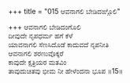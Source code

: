 +++
title = "015 ಆವನಾಗಲಿ ಬೇಡಿದಙ್ಗೊಲಿ"

+++
ಆವನಾಗಲಿ ಬೇಡಿದಂಗೊಲಿ  
ದೀವುದೇ ನೃಪಧರ್ಮ ಹಗೆ ಕೆಳೆ  
ಯಾವನಾಗಲಿ ಸೆಣಸಿದೊಡೆ ಕಾದುವದೆ ನೃಪನೀತಿ   
ಆವನಾಗಲಿ ಶರಣುವೊಕ್ಕರೆ  
ಕಾವುದೇ ಕ್ಷತ್ರಿಯರ ಮತವಿಂ  
ತಾವುದುಚಿತವು ಭೀಮ ನೀ ಹೇಳೆಂದನಾ ಭೂಪ      ॥15॥